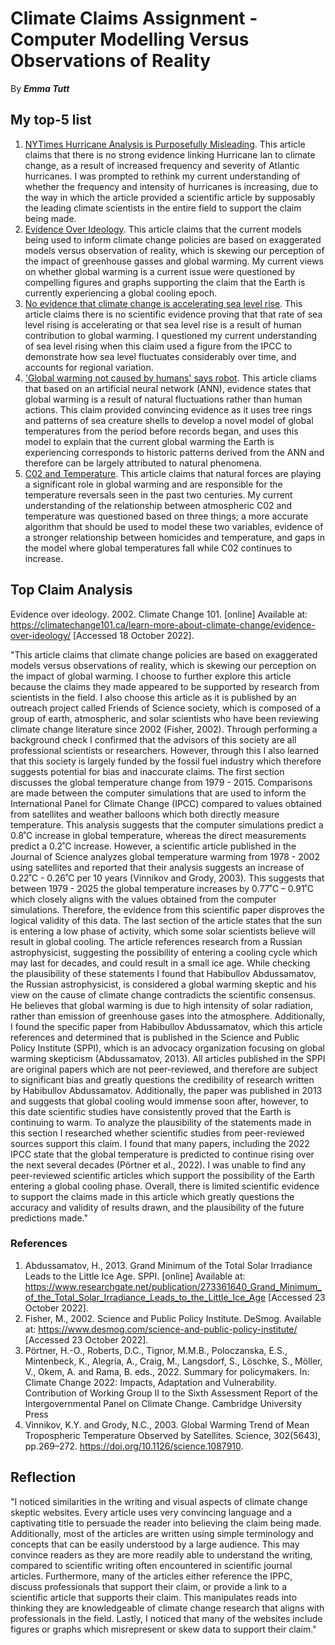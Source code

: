 # Climate Claims Assignment - Computer Modelling Versus Observations of Reality
By ***Emma Tutt***
 
## My top-5 list
1. [NYTimes Hurricane Analysis is Purposefully Misleading](https://wattsupwiththat.com/2022/09/30/nytimes-hurricane-analysis-is-purposefully-misleading/). This article claims that there is no strong evidence linking Hurricane Ian to climate change, as a result of increased frequency and severity of Atlantic hurricanes. I was prompted to rethink my current understanding of whether the frequency and intensity of hurricanes is increasing, due to the way in which the article provided a scientific article by supposably the leading climate scientists in the entire field to support the claim being made.
2. [Evidence Over Ideology](https://climatechange101.ca/learn-more-about-climate-change/evidence-over-ideology/). This article claims that the current models being used to inform climate change policies are based on exaggerated models versus observation of reality, which is skewing our perception of the impact of greenhouse gasses and global warming. My current views on whether global warming is a current issue were questioned by compelling figures and graphs supporting the claim that the Earth is currently experiencing a global cooling epoch. 
3. [No evidence that climate change is accelerating sea level rise](https://www.scienceunderattack.com/blog/2019/9/23/no-evidence-that-climate-change-is-accelerating-sea-level-rise-35). This article claims there is no scientific evidence proving that that rate of sea level rising is accelerating or that sea level rise is a result of human contribution to global warming. I questioned my current understanding of sea level rising when this claim used a figure from the IPCC to demonstrate how sea level fluctuates considerably over time, and accounts for regional variation.
4. ['Global warming not caused by humans' says robot](https://www.energylivenews.com/2017/08/25/global-warming-not-caused-by-humans-says-robot/). This article cliams that based on an artificial neural network (ANN), evidence states that global warming is a result of natural fluctuations rather than human actions. This claim provided convincing evidence as it uses tree rings and patterns of sea creature shells to develop a novel model of global temperatures from the period before records began, and uses this model to explain that the current global warming the Earth is experiencing corresponds to historic patterns derived from the ANN and therefore can be largely attributed to natural phenomena. 
5. [C02 and Temperature](http://www.co2science.org/articles/V24/nov/a1.php). This article claims that natural forces are playing a significant role in global warming and are responsible for the temperature reversals seen in the past two centuries. My current understanding of the relationship between atmospheric C02 and temperature was questioned based on three things; a more accurate algorithm that should be used to model these two variables, evidence of a stronger relationship between homicides and temperature, and gaps in the model where global temperatures fall while C02 continues to increase.   

## Top Claim Analysis
Evidence over ideology. 2002. Climate Change 101. [online] Available at: https://climatechange101.ca/learn-more-about-climate-change/evidence-over-ideology/ [Accessed 18 October 2022]. 

"This article claims that climate change policies are based on exaggerated models versus observations of reality, which is skewing our perception on the impact of global warming. I choose to further explore this article because the claims they made appeared to be supported by research from scientists in the field. I also choose this article as it is published by an outreach project called Friends of Science society, which is composed of a group of earth, atmospheric, and solar scientists who have been reviewing climate change literature since 2002 (Fisher, 2002). Through performing a background check I confirmed that the advisors of this society are all professional scientists or researchers. However, through this I also learned that this society is largely funded by the fossil fuel industry which therefore suggests potential for bias and inaccurate claims. The first section discusses the global temperature change from 1979 - 2015. Comparisons are made between the computer simulations that are used to inform the International Panel for Climate Change (IPCC) compared to values obtained from satellites and weather balloons which both directly measure temperature. This analysis suggests that the computer simulations predict a 0.8˚C increase in global temperature, whereas the direct measurements predict a 0.2˚C increase. However, a scientific article published in the Journal of Science analyzes global temperature warming from 1978 - 2002 using satellites and reported that their analysis suggests an increase of 0.22˚C - 0.26˚C per 10 years (Vinnikov and Grody, 2003). This suggests that between 1979 - 2025 the global temperature increases by 0.77˚C – 0.91˚C which closely aligns with the values obtained from the computer simulations. Therefore, the evidence from this scientific paper disproves the logical validity of this data. The last section of the article states that the sun is entering a low phase of activity, which some solar scientists believe will result in global cooling. The article references research from a Russian astrophysicist, suggesting the possibility of entering a cooling cycle which may last for decades, and could result in a small ice age. While checking the plausibility of these statements I found that Habibullov Abdussamatov, the Russian astrophysicist, is considered a global warming skeptic and his view on the cause of climate change contradicts the scientific consensus. He believes that global warming is due to high intensity of solar radiation, rather than emission of greenhouse gases into the atmosphere. Additionally, I found the specific paper from Habibullov Abdussamatov, which this article references and determined that is published in the Science and Public Policy Institute (SPPI), which is an advocacy organization focusing on global warming skepticism (Abdussamatov, 2013). All articles published in the SPPI are original papers which are not peer-reviewed, and therefore are subject to significant bias and greatly questions the credibility of research written by Habibullov Abdussamatov. Additionally, the paper was published in 2013 and suggests that global cooling would immense soon after, however, to this date scientific studies have consistently proved that the Earth is continuing to warm. To analyze the plausibility of the statements made in this section I researched whether scientific studies from peer-reviewed sources support this claim. I found that many papers, including the 2022 IPCC state that the global temperature is predicted to continue rising over the next several decades (Pörtner et al., 2022). I was unable to find any peer-reviewed scientific articles which support the possibility of the Earth entering a global cooling phase. Overall, there is limited scientific evidence to support the claims made in this article which greatly questions the accuracy and validity of results drawn, and the plausibility of the future predictions made."
### References 
1. Abdussamatov, H., 2013. Grand Minimum of the Total Solar Irradiance Leads to the Little Ice Age. SPPI. [online] Available at: <https://www.researchgate.net/publication/273361640_Grand_Minimum_of_the_Total_Solar_Irradiance_Leads_to_the_Little_Ice_Age> [Accessed 23 October 2022].
2. Fisher, M., 2002. Science and Public Policy Institute. DeSmog. Available at: <https://www.desmog.com/science-and-public-policy-institute/> [Accessed 23 October 2022].
3. Pörtner, H.-O., Roberts, D.C., Tignor, M.M.B., Poloczanska, E.S., Mintenbeck, K., Alegría, A., Craig, M., Langsdorf, S., Löschke, S., Möller, V., Okem, A. and Rama, B. eds., 2022. Summary for policymakers. In: Climate Change 2022: Impacts, Adaptation and Vulnerability. Contribution of Working Group II to the Sixth Assessment Report of the Intergovernmental Panel on Climate Change. Cambridge University Press
4. Vinnikov, K.Y. and Grody, N.C., 2003. Global Warming Trend of Mean Tropospheric Temperature Observed by Satellites. Science, 302(5643), pp.269–272. https://doi.org/10.1126/science.1087910.

## Reflection 
"I noticed similarities in the writing and visual aspects of climate change skeptic websites. Every article uses very convincing language and a captivating title to persuade the reader into believing the claim being made. Additionally, most of the articles are written using simple terminology and concepts that can be easily understood by a large audience. This may convince readers as they are more readily able to understand the writing, compared to scientific writing often encountered in scientific journal articles. Furthermore, many of the articles either reference the IPPC, discuss professionals that support their claim, or provide a link to a scientific article that supports their claim. This manipulates reads into thinking they are knowledgeable of climate change research that aligns with professionals in the field. Lastly, I noticed that many of the websites include figures or graphs which misrepresent or skew data to support their claim."    
